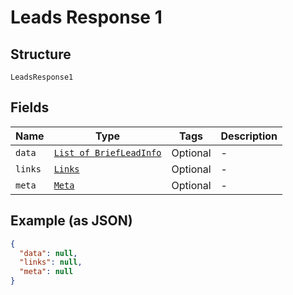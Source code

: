 
# Leads Response 1

## Structure

`LeadsResponse1`

## Fields

| Name | Type | Tags | Description |
|  --- | --- | --- | --- |
| `data` | [`List of BriefLeadInfo`](../../doc/models/brief-lead-info.md) | Optional | - |
| `links` | [`Links`](../../doc/models/links.md) | Optional | - |
| `meta` | [`Meta`](../../doc/models/meta.md) | Optional | - |

## Example (as JSON)

```json
{
  "data": null,
  "links": null,
  "meta": null
}
```

